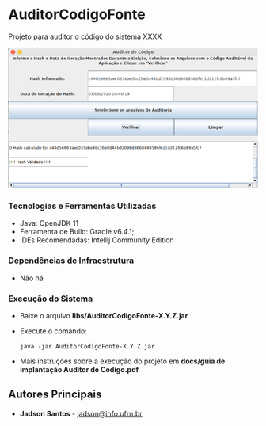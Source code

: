 # AuditorCodigoFonte


Projeto para auditor o código do sistema XXXX

![Interface da Aplicação](docs/gui.png)

### Tecnologias e Ferramentas Utilizadas
  * Java: OpenJDK 11
  * Ferramenta de Build: Gradle v6.4.1;
  * IDEs Recomendadas: Intellij Community Edition
  
### Dependências de Infraestrutura

  * Não há

### Execução do Sistema
  
  * Baixe o arquivo **libs/AuditorCodigoFonte-X.Y.Z.jar**
  
  * Execute o comando: 
  
        java -jar AuditorCodigoFonte-X.Y.Z.jar
  
  * Mais instruções sobre a execução do projeto em  **docs/guia de implantação Auditor de Código.pdf**


## Autores Principais
 
  * **Jadson Santos** - [jadson@info.ufrn.br](mailto:jadson@info.ufrn.br)